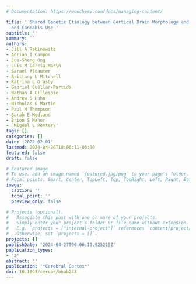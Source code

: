 ```yaml
---
# Documentation: https://wowchemy.com/docs/managing-content/

title: ' Shared Genetic Etiology between Cortical Brain Morphology and Tobacco, Alcohol,
  and Cannabis Use '
subtitle: ''
summary: ''
authors:
- Jill A Rabinowitz
- Adrian I Campos
- Jue-Sheng Ong
- Luis M García-Mar\ń
- Sarael Alcauter
- Brittany L Mitchell
- Katrina L Grasby
- Gabriel Cuéllar-Partida
- Nathan A Gillespie
- Andrew S Huhn
- Nicholas G Martin
- Paul M Thompson
- Sarah E Medland
- Brion S Maher
- ́ Miguel E Renter\'
tags: []
categories: []
date: '2022-02-01'
lastmod: 2024-04-26T18:06:11-06:00
featured: false
draft: false

# Featured image
# To use, add an image named `featured.jpg/png` to your page's folder.
# Focal points: Smart, Center, TopLeft, Top, TopRight, Left, Right, BottomLeft, Bottom, BottomRight.
image:
  caption: ''
  focal_point: ''
  preview_only: false

# Projects (optional).
#   Associate this post with one or more of your projects.
#   Simply enter your project's folder or file name without extension.
#   E.g. `projects = ["internal-project"]` references `content/project/deep-learning/index.md`.
#   Otherwise, set `projects = []`.
projects: []
publishDate: '2024-04-27T00:06:10.925225Z'
publication_types:
- '2'
abstract: ''
publication: '*Cerebral Cortex*'
doi: 10.1093/cercor/bhab243
---
```

